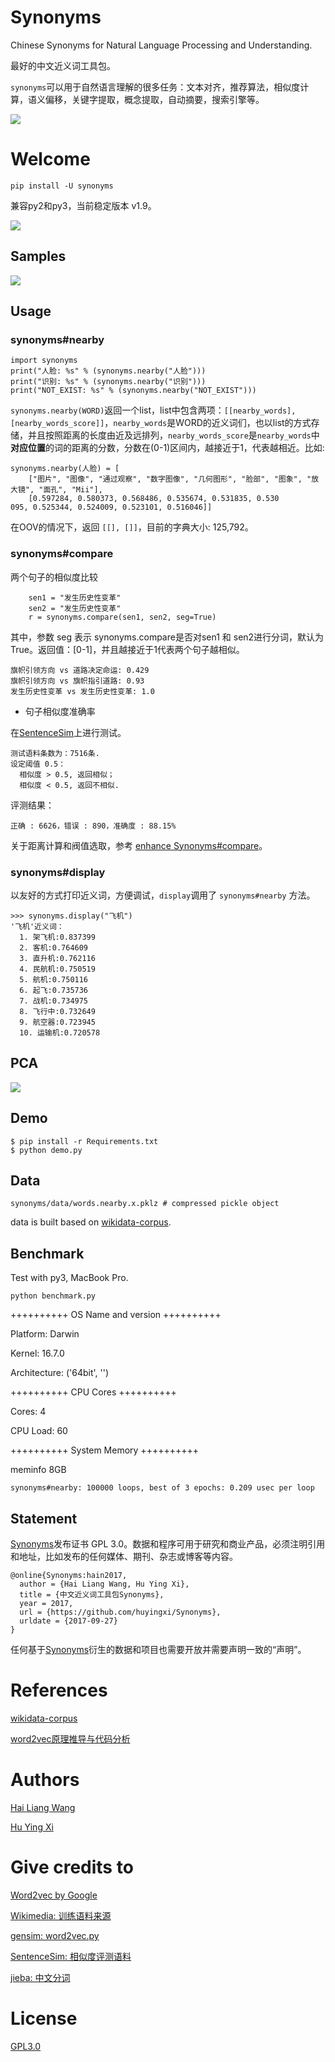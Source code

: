 # Synonyms
Chinese Synonyms for Natural Language Processing and Understanding.

最好的中文近义词工具包。

```synonyms```可以用于自然语言理解的很多任务：文本对齐，推荐算法，相似度计算，语义偏移，关键字提取，概念提取，自动摘要，搜索引擎等。

![](https://camo.githubusercontent.com/ae91a5698ad80d3fe8e0eb5a4c6ee7170e088a7d/687474703a2f2f37786b6571692e636f6d312e7a302e676c622e636c6f7564646e2e636f6d2f61692f53637265656e25323053686f74253230323031372d30342d30342532306174253230382e32302e3437253230504d2e706e67)

# Welcome

```
pip install -U synonyms
```
兼容py2和py3，当前稳定版本 v1.9。

![](./assets/3.gif)

## Samples

![](assets/2.png)

## Usage

### synonyms#nearby
```
import synonyms
print("人脸: %s" % (synonyms.nearby("人脸")))
print("识别: %s" % (synonyms.nearby("识别")))
print("NOT_EXIST: %s" % (synonyms.nearby("NOT_EXIST")))
```

```synonyms.nearby(WORD)```返回一个list，list中包含两项：```[[nearby_words], [nearby_words_score]]```，```nearby_words```是WORD的近义词们，也以list的方式存储，并且按照距离的长度由近及远排列，```nearby_words_score```是```nearby_words```中**对应位置**的词的距离的分数，分数在(0-1)区间内，越接近于1，代表越相近。比如:

```
synonyms.nearby(人脸) = [
    ["图片", "图像", "通过观察", "数字图像", "几何图形", "脸部", "图象", "放大镜", "面孔", "Mii"], 
    [0.597284, 0.580373, 0.568486, 0.535674, 0.531835, 0.530
095, 0.525344, 0.524009, 0.523101, 0.516046]]
```

在OOV的情况下，返回  ```[[], []]```，目前的字典大小: 125,792。

### synonyms#compare
两个句子的相似度比较

```
    sen1 = "发生历史性变革"
    sen2 = "发生历史性变革"
    r = synonyms.compare(sen1, sen2, seg=True)
```

其中，参数 seg 表示 synonyms.compare是否对sen1 和 sen2进行分词，默认为 True。返回值：[0-1]，并且越接近于1代表两个句子越相似。

```
旗帜引领方向 vs 道路决定命运: 0.429
旗帜引领方向 vs 旗帜指引道路: 0.93
发生历史性变革 vs 发生历史性变革: 1.0
```

* 句子相似度准确率

在[SentenceSim](https://github.com/fssqawj/SentenceSim/blob/master/dev.txt)上进行测试。

```
测试语料条数为：7516条.
设定阈值 0.5：
  相似度 > 0.5, 返回相似；
  相似度 < 0.5, 返回不相似.
```

评测结果：

```
正确 : 6626，错误 : 890，准确度 : 88.15%
```

关于距离计算和阀值选取，参考 [enhance Synonyms#compare](https://github.com/huyingxi/Synonyms/issues/6)。

### synonyms#display
以友好的方式打印近义词，方便调试，```display```调用了 ```synonyms#nearby``` 方法。

```
>>> synonyms.display("飞机")
'飞机'近义词：
  1. 架飞机:0.837399
  2. 客机:0.764609
  3. 直升机:0.762116
  4. 民航机:0.750519
  5. 航机:0.750116
  6. 起飞:0.735736
  7. 战机:0.734975
  8. 飞行中:0.732649
  9. 航空器:0.723945
  10. 运输机:0.720578
```

## PCA

![](assets/1.png)

## Demo
```
$ pip install -r Requirements.txt
$ python demo.py
```

## Data
```
synonyms/data/words.nearby.x.pklz # compressed pickle object
```

data is built based on [wikidata-corpus](https://github.com/Samurais/wikidata-corpus).

## Benchmark

Test with py3, MacBook Pro.

```
python benchmark.py
```

++++++++++ OS Name and version ++++++++++

Platform: Darwin

Kernel: 16.7.0

Architecture: ('64bit', '')

++++++++++ CPU Cores ++++++++++

Cores: 4

CPU Load: 60

++++++++++ System Memory ++++++++++

meminfo 8GB

```synonyms#nearby: 100000 loops, best of 3 epochs: 0.209 usec per loop```

## Statement

[Synonyms](https://github.com/huyingxi/Synonyms)发布证书 GPL 3.0。数据和程序可用于研究和商业产品，必须注明引用和地址，比如发布的任何媒体、期刊、杂志或博客等内容。
```
@online{Synonyms:hain2017,
  author = {Hai Liang Wang, Hu Ying Xi},
  title = {中文近义词工具包Synonyms},
  year = 2017,
  url = {https://github.com/huyingxi/Synonyms},
  urldate = {2017-09-27}
}
```

任何基于[Synonyms](https://github.com/huyingxi/Synonyms)衍生的数据和项目也需要开放并需要声明一致的“声明”。

# References

[wikidata-corpus](https://github.com/Samurais/wikidata-corpus)

[word2vec原理推导与代码分析](http://www.hankcs.com/nlp/word2vec.html)

# Authors

[Hai Liang Wang](http://blog.chatbot.io/webcv/)

[Hu Ying Xi](https://github.com/huyingxi/)

# Give credits to

[Word2vec by Google](https://code.google.com/archive/p/word2vec/)

[Wikimedia: 训练语料来源](https://dumps.wikimedia.org/)

[gensim: word2vec.py](https://github.com/RaRe-Technologies/gensim)

[SentenceSim: 相似度评测语料](https://github.com/fssqawj/SentenceSim/)

[jieba: 中文分词](https://github.com/fxsjy/jieba)

# License
[GPL3.0](./LICENSE)